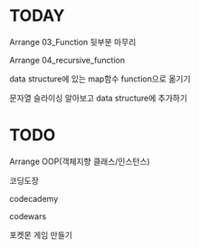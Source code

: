 # TODAY

Arrange 03_Function 뒷부분 마무리

Arrange 04_recursive_function

data structure에 있는 map함수 function으로 옮기기

문자열 슬라이싱 알아보고 data structure에 추가하기

# TODO

Arrange OOP(객체지향 클래스/인스턴스)

코딩도장

codecademy

codewars

포켓몬 게임 만들기

